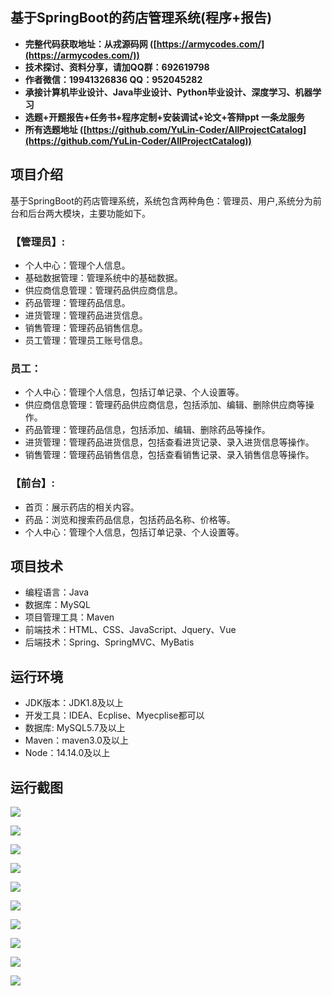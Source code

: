 ## 基于SpringBoot的药店管理系统(程序+报告)

- <b>完整代码获取地址：从戎源码网 ([https://armycodes.com/](https://armycodes.com/))</b>
- <b>技术探讨、资料分享，请加QQ群：692619798</b> 
- <b>作者微信：19941326836  QQ：952045282</b> 
- <b>承接计算机毕业设计、Java毕业设计、Python毕业设计、深度学习、机器学习</b>
- <b>选题+开题报告+任务书+程序定制+安装调试+论文+答辩ppt 一条龙服务</b>
- <b>所有选题地址 ([https://github.com/YuLin-Coder/AllProjectCatalog](https://github.com/YuLin-Coder/AllProjectCatalog)) </b>
## 项目介绍
基于SpringBoot的药店管理系统，系统包含两种角色：管理员、用户,系统分为前台和后台两大模块，主要功能如下。

### 【管理员】:
- 个人中心：管理个人信息。
- 基础数据管理：管理系统中的基础数据。
- 供应商信息管理：管理药品供应商信息。
- 药品管理：管理药品信息。
- 进货管理：管理药品进货信息。
- 销售管理：管理药品销售信息。
- 员工管理：管理员工账号信息。

### 员工：
- 个人中心：管理个人信息，包括订单记录、个人设置等。
- 供应商信息管理：管理药品供应商信息，包括添加、编辑、删除供应商等操作。
- 药品管理：管理药品信息，包括添加、编辑、删除药品等操作。
- 进货管理：管理药品进货信息，包括查看进货记录、录入进货信息等操作。
- 销售管理：管理药品销售信息，包括查看销售记录、录入销售信息等操作。


### 【前台】:
- 首页：展示药店的相关内容。
- 药品：浏览和搜索药品信息，包括药品名称、价格等。
- 个人中心：管理个人信息，包括订单记录、个人设置等。

## 项目技术
- 编程语言：Java
- 数据库：MySQL
- 项目管理工具：Maven
- 前端技术：HTML、CSS、JavaScript、Jquery、Vue
- 后端技术：Spring、SpringMVC、MyBatis

## 运行环境
- JDK版本：JDK1.8及以上
- 开发工具：IDEA、Ecplise、Myecplise都可以
- 数据库: MySQL5.7及以上
- Maven：maven3.0及以上
- Node：14.14.0及以上

## 运行截图
![](screenshot/1.png)

![](screenshot/2.png)

![](screenshot/3.png)

![](screenshot/4.png)

![](screenshot/5.png)

![](screenshot/6.png)

![](screenshot/7.png)

![](screenshot/8.png)

![](screenshot/9.png)

![](screenshot/10.png)
